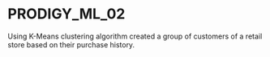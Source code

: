# PRODIGY_ML_02
Using K-Means clustering algorithm created a group of customers of a retail store based on their purchase history.
